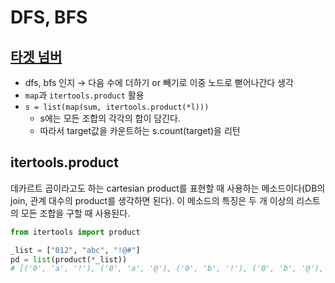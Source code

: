 # DFS, BFS

## [타겟 넘버](https://programmers.co.kr/learn/courses/30/lessons/43165)

- dfs, bfs 인지 → 다음 수에 더하기 or 빼기로 이중 노드로 뻗어나간다 생각
- `map`과 `itertools.product` 활용
- `s = list(map(sum, itertools.product(*l)))`
    - s에는 모든 조합의 각각의 합이 담긴다.
    - 따라서 target값을 카운트하는 s.count(target)을 리턴

## itertools.product

데카르트 곱이라고도 하는 cartesian product를 표현할 때 사용하는 메소드이다(DB의 join, 관계 대수의 product를 생각하면 된다). 이 메소드의 특징은 두 개 이상의 리스트의 모든 조합을 구할 때 사용된다.

```python
from itertools import product

_list = ["012", "abc", "!@#"]
pd = list(product(*_list))
# [('0', 'a', '!'), ('0', 'a', '@'), ('0', 'b', '!'), ('0', 'b', '@'), ('1', 'a', '!'), ('1', 'a', '@'), ('1', 'b', '!'), ('1', 'b', '@')]
```